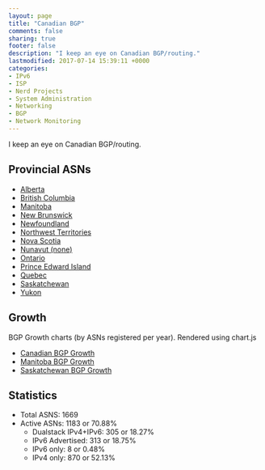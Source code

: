 ```yaml
---
layout: page
title: "Canadian BGP"
comments: false
sharing: true
footer: false
description: "I keep an eye on Canadian BGP/routing."
lastmodified: 2017-07-14 15:39:11 +0000
categories:
- IPv6
- ISP
- Nerd Projects
- System Administration
- Networking
- BGP
- Network Monitoring
---
```

I keep an eye on Canadian BGP/routing.

## Provincial ASNs

* [Alberta](/bgp/ab/)
* [British Columbia](/bgp/bc/)
* [Manitoba](/bgp/mb/)
* [New Brunswick](/bgp/nb/)
* [Newfoundland](/bgp/nl/)
* [Northwest Territories](/bgp/nt/)
* [Nova Scotia](/bgp/ns/)
* [Nunavut (none)](/bgp/nu/)
* [Ontario](/bgp/on/)
* [Prince Edward Island](/bgp/pe/)
* [Quebec](/bgp/qc/)
* [Saskatchewan](/bgp/sk/)
* [Yukon](/bgp/yt/)

## Growth

BGP Growth charts (by ASNs registered per year).
Rendered using chart.js

* [Canadian BGP Growth](/bgp/asns/)
* [Manitoba BGP Growth](/bgp/mb/asns/)
* [Saskatchewan BGP Growth](/bgp/sk/asns/)

## Statistics

* Total ASNS: 1669
* Active ASNs: 1183 or 70.88%
  * Dualstack IPv4+IPv6: 305 or 18.27%
  * IPv6 Advertised: 313 or 18.75%
  * IPv6 only: 8 or 0.48%
  * IPv4 only: 870 or 52.13%

